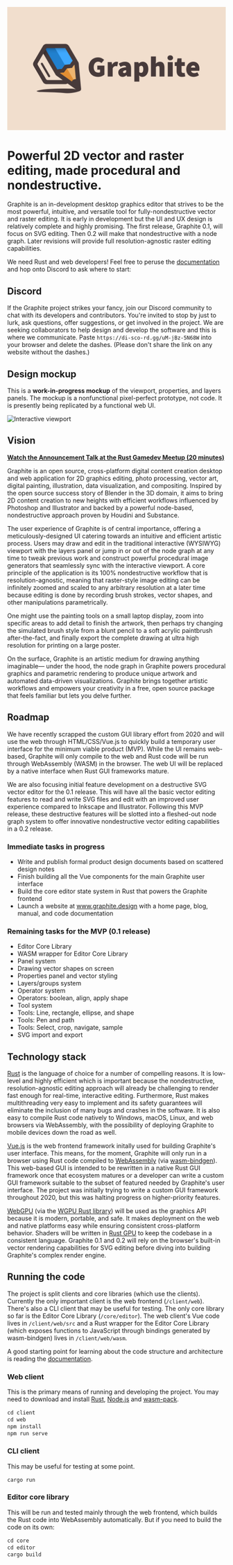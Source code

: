 ![Graphite Logo](graphite_splash.png)

# Powerful 2D vector and raster editing, made procedural and nondestructive.

Graphite is an in-development desktop graphics editor that strives to be the most powerful, intuitive, and versatile tool for fully-nondestructive vector and raster editing. It is early in development but the UI and UX design is relatively complete and highly promising. The first release, Graphite 0.1, will focus on SVG editing. Then 0.2 will make that nondestructive with a node graph. Later revisions will provide full resolution-agnostic raster editing capabilities.

We need Rust and web developers! Feel free to peruse the [documentation](docs/index.md) and hop onto Discord to ask where to start:

## Discord

If the Graphite project strikes your fancy, join our Discord community to chat with its developers and contributors. You're invited to stop by just to lurk, ask questions, offer suggestions, or get involved in the project. We are seeking collaborators to help design and develop the software and this is where we communicate. Paste `https://di-sco-rd.gg/uM-jBz-5N68W` into your browser and delete the dashes. (Please don't share the link on any website without the dashes.)

## Design mockup

This is a **work-in-progress mockup** of the viewport, properties, and layers panels. The mockup is a nonfunctional pixel-perfect prototype, not code. It is presently being replicated by a functional web UI.

![Interactive viewport](https://files.keavon.com/-/FatherlyGorgeousAmphiuma/capture.png)

## Vision

**[Watch the Announcement Talk at the Rust Gamedev Meetup (20 minutes)](https://www.youtube.com/watch?v=Ea4Wt_FgEEw&t=563s)**

Graphite is an open source, cross-platform digital content creation desktop and web application for 2D graphics editing, photo processing, vector art, digital painting, illustration, data visualization, and compositing. Inspired by the open source success story of Blender in the 3D domain, it aims to bring 2D content creation to new heights with efficient workflows influenced by Photoshop and Illustrator and backed by a powerful node-based, nondestructive approach proven by Houdini and Substance.

The user experience of Graphite is of central importance, offering a meticulously-designed UI catering towards an intuitive and efficient artistic process. Users may draw and edit in the traditional interactive (WYSIWYG) viewport with the layers panel or jump in or out of the node graph at any time to tweak previous work and construct powerful procedural image generators that seamlessly sync with the interactive viewport. A core principle of the application is its 100% nondestructive workflow that is resolution-agnostic, meaning that raster-style image editing can be infinitely zoomed and scaled to any arbitrary resolution at a later time because editing is done by recording brush strokes, vector shapes, and other manipulations parametrically.

One might use the painting tools on a small laptop display, zoom into specific areas to add detail to finish the artwork, then perhaps try changing the simulated brush style from a blunt pencil to a soft acrylic paintbrush after-the-fact, and finally export the complete drawing at ultra high resolution for printing on a large poster.

On the surface, Graphite is an artistic medium for drawing anything imaginable— under the hood, the node graph in Graphite powers procedural graphics and parametric rendering to produce unique artwork and automated data-driven visualizations. Graphite brings together artistic workflows and empowers your creativity in a free, open source package that feels familiar but lets you delve further.

## Roadmap

We have recently scrapped the custom GUI library effort from 2020 and will use the web through HTML/CSS/Vue.js to quickly build a temporary user interface for the minimum viable product (MVP). While the UI remains web-based, Graphite will only compile to the web and Rust code will be run through WebAssembly (WASM) in the browser. The web UI will be replaced by a native interface when Rust GUI frameworks mature.

We are also focusing initial feature development on a destructive SVG vector editor for the 0.1 release. This will have all the basic vector editing features to read and write SVG files and edit with an improved user experience compared to Inkscape and Illustrator. Following this MVP release, these destructive features will be slotted into a fleshed-out node graph system to offer innovative nondestructive vector editing capabilities in a 0.2 release.

### Immediate tasks in progress

- Write and publish formal product design documents based on scattered design notes
- Finish building all the Vue components for the main Graphite user interface
- Build the core editor state system in Rust that powers the Graphite frontend
- Launch a website at www.graphite.design with a home page, blog, manual, and code documentation

### Remaining tasks for the MVP (0.1 release)
- Editor Core Library
- WASM wrapper for Editor Core Library
- Panel system
- Drawing vector shapes on screen
- Properties panel and vector styling
- Layers/groups system
- Operator system
- Operators: boolean, align, apply shape
- Tool system
- Tools: Line, rectangle, ellipse, and shape
- Tools: Pen and path
- Tools: Select, crop, navigate, sample
- SVG import and export

## Technology stack

[Rust](https://www.rust-lang.org/) is the language of choice for a number of compelling reasons. It is low-level and highly efficient which is important because the nondestructive, resolution-agnostic editing approach will already be challenging to render fast enough for real-time, interactive editing. Furthermore, Rust makes multithreading very easy to implement and its safety guarantees will eliminate the inclusion of many bugs and crashes in the software. It is also easy to compile Rust code natively to Windows, macOS, Linux, and web browsers via WebAssembly, with the possibility of deploying Graphite to mobile devices down the road as well.

[Vue.js](https://vuejs.org/) is the web frontend framework initally used for building Graphite's user interface. This means, for the moment, Graphite will only run in a browser using Rust code compiled to [WebAssembly](https://webassembly.org/) (via [wasm-bindgen](https://github.com/rustwasm/wasm-bindgen)). This web-based GUI is intended to be rewritten in a native Rust GUI framework once that ecosystem matures or a developer can write a custom GUI framework suitable to the subset of featured needed by Graphite's user interface. The project was initially trying to write a custom GUI framework throughout 2020, but this was halting progress on higher-priority features.

[WebGPU](https://gpuweb.github.io/gpuweb) (via the [WGPU Rust library](https://wgpu.rs)) will be used as the graphics API because it is modern, portable, and safe. It makes deployment on the web and native platforms easy while ensuring consistent cross-platform behavior. Shaders will be written in [Rust GPU](https://github.com/EmbarkStudios/rust-gpu) to keep the codebase in a consistent language. Graphite 0.1 and 0.2 will rely on the browser's built-in vector rendering capabilities for SVG editing before diving into building Graphite's complex render engine.

## Running the code

The project is split clients and core libraries (which use the clients). Currently the only important client is the web frontend (`/client/web`). There's also a CLI client that may be useful for testing. The only core library so far is the Editor Core Library (`/core/editor`). The web client's Vue code lives in `/client/web/src` and a Rust wrapper for the Editor Core Library (which exposes functions to JavaScript through bindings generated by wasm-bindgen) lives in `/client/web/wasm`.

A good starting point for learning about the code structure and architecture is reading the [documentation](docs/index.md).

### Web client

This is the primary means of running and developing the project. You may need to download and install [Rust](https://www.rust-lang.org/), [Node.js](https://nodejs.org/) and [wasm-pack](https://rustwasm.github.io/wasm-pack/).

```
cd client
cd web
npm install
npm run serve
```

### CLI client

This may be useful for testing at some point.

```
cargo run
```

### Editor core library

This will be run and tested mainly through the web frontend, which builds the Rust code into WebAssembly automatically. But if you need to build the code on its own:

```
cd core
cd editor
cargo build
```
